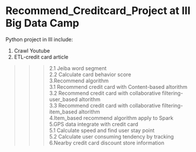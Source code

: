 # Recommend_Creditcard_Project at III Big Data Camp
Python project in III include:
1. Crawl Youtube  
2. ETL-credit card article  
>>> 2.1 Jeiba word segment  
>>> 2.2 Calculate card behavior score  
>3.Recommend algorithm  
>>> 3.1 Recommend credit card with Content-based altorithm  
>>> 3.2 Recommend credit card with collaborative filtering-user_based altorithm  
>>> 3.3 Recommend credit card with collaborative filtering-item_based altorithm  
>4.Item_based recommend algorithm apply to Spark  
>5.GPS data integrate with credit card  
>>> 5.1 Calculate speed and find user stay point  
>>> 5.2 Calculate user consuming tendency by tracking  
>6.Nearby credit card discount store information  
